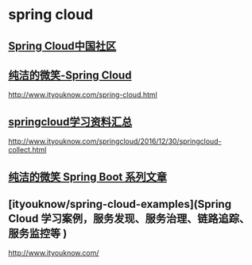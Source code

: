 # spring cloud

## [Spring Cloud中国社区](http://www.springcloud.cn/)

## [纯洁的微笑-Spring Cloud](http://www.ityouknow.com/spring-cloud.html)
http://www.ityouknow.com/spring-cloud.html

## [springcloud学习资料汇总](http://www.ityouknow.com/springcloud/2016/12/30/springcloud-collect.html)

http://www.ityouknow.com/springcloud/2016/12/30/springcloud-collect.html


## [纯洁的微笑   Spring Boot 系列文章](http://www.ityouknow.com/spring-boot.html)

## [ityouknow/spring-cloud-examples](Spring Cloud 学习案例，服务发现、服务治理、链路追踪、服务监控等 )

http://www.ityouknow.com/